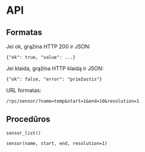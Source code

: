 # API

## Formatas

Jei ok, grąžina HTTP 200 ir JSON:

    {"ok": true, "value": ...}

Jei klaida, grąžina HTTP klaidą ir JSON:

    {"ok": false, "error": "priežastis"}

URL formatas:

    /rpc/sensor/?name=temp&start=1&end=10&resolution=1

## Procedūros

    sensor_list()

    sensor(name, start, end, resolution=1)
